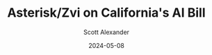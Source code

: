 ---
layout: podcast
title: "Asterisk/Zvi on California's AI Bill"
author: Scott Alexander
description: https://www.astralcodexten.com/p/asteriskzvi-on-californias-ai-bill
date: 2024-05-08
length: 3397752
duration: 849
guid: asteriskzvi-on-californias-ai-bill
---